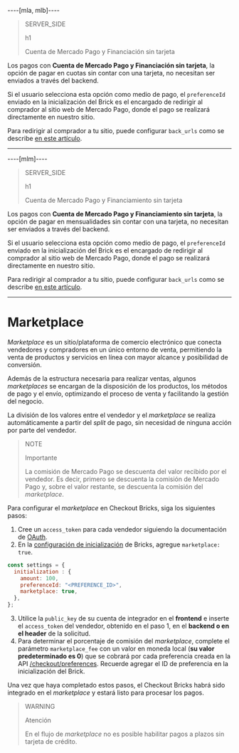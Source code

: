 ----[mla, mlb]---- 
> SERVER_SIDE
>
> h1
>
> Cuenta de Mercado Pago y Financiación sin tarjeta

Los pagos con **Cuenta de Mercado Pago y Financiación sin tarjeta**, la opción de pagar en cuotas sin contar con una tarjeta, no necesitan ser enviados a través del backend. 

Si el usuario selecciona esta opción como medio de pago, el `preferenceId` enviado en la inicialización del Brick es el encargado de redirigir al comprador al sitio web de Mercado Pago, donde el pago se realizará directamente en nuestro sitio. 

Para redirigir al comprador a tu sitio, puede configurar `back_urls` como se describe [en este artículo](/developers/es/docs/checkout-bricks/payment-brick/advanced-features/preferences#bookmark_redirigir_al_comprador_a_tu_sitio_web).
 
------------
----[mlm]---- 
> SERVER_SIDE
>
> h1
>
> Cuenta de Mercado Pago y Financiamiento sin tarjeta

Los pagos con **Cuenta de Mercado Pago y Financiamiento sin tarjeta**, la opción de pagar en mensualidades sin contar con una tarjeta, no necesitan ser enviados a través del backend. 

Si el usuario selecciona esta opción como medio de pago, el `preferenceId` enviado en la inicialización del Brick es el encargado de redirigir al comprador al sitio web de Mercado Pago, donde el pago se realizará directamente en nuestro sitio. 

Para redirigir al comprador a tu sitio, puede configurar `back_urls` como se describe [en este artículo](/developers/es/docs/checkout-bricks/payment-brick/advanced-features/preferences#bookmark_redirigir_al_comprador_a_tu_sitio_web).

------------

# Marketplace

_Marketplace_ es un sitio/plataforma de comercio electrónico que conecta vendedores y compradores en un único entorno de venta, permitiendo la venta de productos y servicios en línea con mayor alcance y posibilidad de conversión.

Además de la estructura necesaria para realizar ventas, algunos _marketplaces_ se encargan de la disposición de los productos, los métodos de pago y el envío, optimizando el proceso de venta y facilitando la gestión del negocio.

La división de los valores entre el vendedor y el _marketplace_ se realiza automáticamente a partir del _split_ de pago, sin necesidad de ninguna acción por parte del vendedor.

> NOTE
>
> Importante
>
> La comisión de Mercado Pago se descuenta del valor recibido por el vendedor. Es decir, primero se descuenta la comisión de Mercado Pago y, sobre el valor restante, se descuenta la comisión del _marketplace_.

Para configurar el _marketplace_ en Checkout Bricks, siga los siguientes pasos:

1. Cree un `access_token` para cada vendedor siguiendo la documentación de [OAuth](/developers/es/docs/checkout-bricks/additional-content/security/oauth/creation).
2. En la [configuración de inicialización](/developers/es/docs/checkout-bricks/common-initialization) de Bricks, agregue `marketplace: true`.

```javascript
const settings = {
  initialization : {
    amount: 100,
    preferenceId: "<PREFERENCE_ID>",
    marketplace: true,
  },
};
```

3. Utilice la `public_key` de su cuenta de integrador en el **frontend** e inserte el `access_token` del vendedor, obtenido en el paso 1, en el **backend o en el header** de la solicitud.
4. Para determinar el porcentaje de comisión del _marketplace_, complete el parámetro `marketplace_fee` con un valor en moneda local (**su valor predeterminado es 0**) que se cobrará por cada preferencia creada en la API [/checkout/preferences](/developers/es/reference/preferences/_checkout_preferences/post). Recuerde agregar el ID de preferencia en la inicialización del Brick.

Una vez que haya completado estos pasos, el Checkout Bricks habrá sido integrado en el _marketplace_ y estará listo para procesar los pagos.

> WARNING
>
> Atención
>
> En el flujo de _marketplace_ no es posible habilitar pagos a plazos sin tarjeta de crédito.